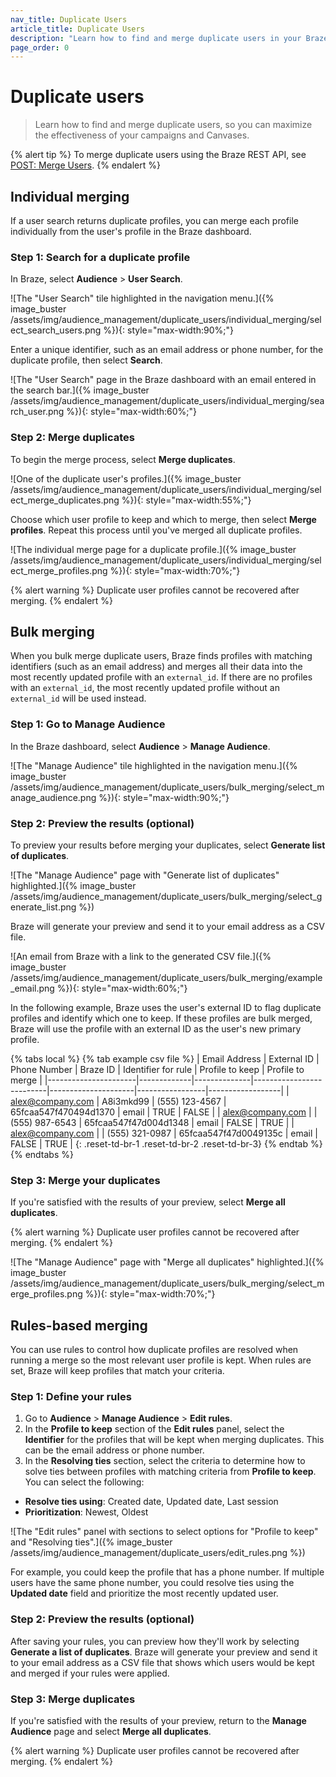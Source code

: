 ```yaml
---
nav_title: Duplicate Users
article_title: Duplicate Users
description: "Learn how to find and merge duplicate users in your Braze dashboard."
page_order: 0
---
```


# Duplicate users

> Learn how to find and merge duplicate users, so you can maximize the effectiveness of your campaigns and Canvases.

{% alert tip %}
To merge duplicate users using the Braze REST API, see [POST: Merge Users]({{site.baseurl}}/api/endpoints/user_data/post_users_merge/).
{% endalert %}

## Individual merging

If a user search returns duplicate profiles, you can merge each profile individually from the user's profile in the Braze dashboard.

### Step 1: Search for a duplicate profile

In Braze, select **Audience** > **User Search**.

![The "User Search" tile highlighted in the navigation menu.]({% image_buster /assets/img/audience_management/duplicate_users/individual_merging/select_search_users.png %}){: style="max-width:90%;"}

Enter a unique identifier, such as an email address or phone number, for the duplicate profile, then select **Search**.

![The "User Search" page in the Braze dashboard with an email entered in the search bar.]({% image_buster /assets/img/audience_management/duplicate_users/individual_merging/search_user.png %}){: style="max-width:60%;"}

### Step 2: Merge duplicates

To begin the merge process, select **Merge duplicates**.

![One of the duplicate user's profiles.]({% image_buster /assets/img/audience_management/duplicate_users/individual_merging/select_merge_duplicates.png %}){: style="max-width:55%;"}

Choose which user profile to keep and which to merge, then select **Merge profiles**. Repeat this process until you've merged all duplicate profiles.

![The individual merge page for a duplicate profile.]({% image_buster /assets/img/audience_management/duplicate_users/individual_merging/select_merge_profiles.png %}){: style="max-width:70%;"}

{% alert warning %}
Duplicate user profiles cannot be recovered after merging.
{% endalert %}

## Bulk merging

When you bulk merge duplicate users, Braze finds profiles with matching identifiers (such as an email address) and merges all their data into the most recently updated profile with an `external_id`. If there are no profiles with an `external_id`, the most recently updated profile without an `external_id` will be used instead.

### Step 1: Go to Manage Audience

In the Braze dashboard, select **Audience** > **Manage Audience**.

![The "Manage Audience" tile highlighted in the navigation menu.]({% image_buster /assets/img/audience_management/duplicate_users/bulk_merging/select_manage_audience.png %}){: style="max-width:90%;"}

### Step 2: Preview the results (optional)

To preview your results before merging your duplicates, select **Generate list of duplicates**.

![The "Manage Audience" page with "Generate list of duplicates" highlighted.]({% image_buster /assets/img/audience_management/duplicate_users/bulk_merging/select_generate_list.png %})

Braze will generate your preview and send it to your email address as a CSV file.

![An email from Braze with a link to the generated CSV file.]({% image_buster /assets/img/audience_management/duplicate_users/bulk_merging/example_email.png %}){: style="max-width:60%;"}

In the following example, Braze uses the user's external ID to flag duplicate profiles and identify which one to keep. If these profiles are bulk merged, Braze will use the profile with an external ID as the user's new primary profile.

{% tabs local %}
{% tab example csv file %}
| Email Address        | External ID | Phone Number | Braze ID                 | Identifier for rule | Profile to keep | Profile to merge |
|----------------------|-------------|--------------|--------------------------|---------------------|-----------------|------------------|
| alex@company.com     |   A8i3mkd99          |      (555) 123-4567 | 65fcaa547f470494d1370 | email               | TRUE            | FALSE            |
| alex@company.com |  |      (555) 987-6543 | 65fcaa547f47d004d1348 | email               | FALSE           | TRUE             |
| alex@company.com |   |      (555) 321-0987 | 65fcaa547f47d0049135c | email               | FALSE           | TRUE             |
{: .reset-td-br-1 .reset-td-br-2 .reset-td-br-3}
{% endtab %}
{% endtabs %}

### Step 3: Merge your duplicates

If you're satisfied with the results of your preview, select **Merge all duplicates**.

{% alert warning %}
Duplicate user profiles cannot be recovered after merging.
{% endalert %}

![The "Manage Audience" page with "Merge all duplicates" highlighted.]({% image_buster /assets/img/audience_management/duplicate_users/bulk_merging/select_merge_profiles.png %}){: style="max-width:70%;"}

## Rules-based merging

You can use rules to control how duplicate profiles are resolved when running a merge so the most relevant user profile is kept. When rules are set, Braze will keep profiles that match your criteria.

### Step 1: Define your rules

1. Go to **Audience** > **Manage Audience** > **Edit rules**.
2. In the **Profile to keep** section of the **Edit rules** panel, select the **Identifier** for the profiles that will be kept when merging duplicates. This can be the email address or phone number.
3. In the **Resolving ties** section, select the criteria to determine how to solve ties between profiles with matching criteria from **Profile to keep**. You can select the following:<br>
- **Resolve ties using**: Created date, Updated date, Last session
- **Prioritization**: Newest, Oldest

![The "Edit rules" panel with sections to select options for "Profile to keep" and "Resolving ties".]({% image_buster /assets/img/audience_management/duplicate_users/edit_rules.png %})

For example, you could keep the profile that has a phone number. If multiple users have the same phone number, you could resolve ties using the **Updated date** field and prioritize the most recently updated user.

### Step 2: Preview the results (optional)

After saving your rules, you can preview how they'll work by selecting **Generate a list of duplicates**. Braze will generate your preview and send it to your email address as a CSV file that shows which users would be kept and merged if your rules were applied. 

### Step 3: Merge duplicates

If you're satisfied with the results of your preview, return to the **Manage Audience** page and select **Merge all duplicates**.

{% alert warning %}
Duplicate user profiles cannot be recovered after merging.
{% endalert %}
